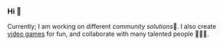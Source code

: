 ### Hi 👋

Currently; I am working on different *community solutions*💚. I also create [video games](https://joshvhc.itch.io/) for fun, and collaborate with many talented people 🙂👨‍🎨.

<!--
**kaboomblam/kaboomblam** is a ✨ _special_ ✨ repository because its `README.md` (this file) appears on your GitHub profile.

Here are some ideas to get you started:

- 🔭 I’m currently working on ...
- 🌱 I’m currently learning ...
- 👯 I’m looking to collaborate on ...
- 🤔 I’m looking for help with ...
- 💬 Ask me about ...
- 📫 How to reach me: ...
- 😄 Pronouns: ...
- ⚡ Fun fact: ...
-->
